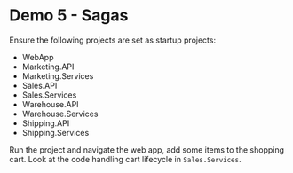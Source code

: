 # Demo 5 - Sagas

Ensure the following projects are set as startup projects:

* WebApp
* Marketing.API
* Marketing.Services
* Sales.API
* Sales.Services
* Warehouse.API
* Warehouse.Services
* Shipping.API
* Shipping.Services

Run the project and navigate the web app, add some items to the shopping cart. Look at the code handling cart lifecycle in `Sales.Services`.
